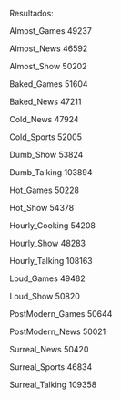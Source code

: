 Resultados:

Almost_Games 49237

Almost_News 46592

Almost_Show 50202

Baked_Games 51604

Baked_News 47211

Cold_News 47924

Cold_Sports 52005

Dumb_Show 53824

Dumb_Talking 103894

Hot_Games 50228

Hot_Show 54378

Hourly_Cooking 54208

Hourly_Show 48283

Hourly_Talking 108163

Loud_Games 49482

Loud_Show 50820

PostModern_Games 50644

PostModern_News 50021

Surreal_News 50420

Surreal_Sports 46834

Surreal_Talking 109358

